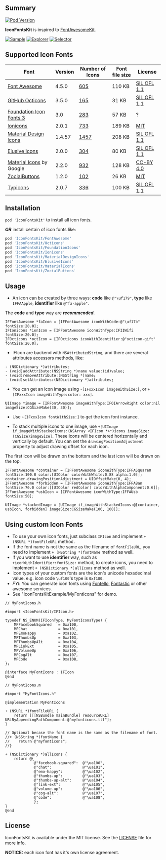 ## Summary

[![Pod Version](http://img.shields.io/cocoapods/v/IconFontsKit.svg)](http://cocoadocs.org/docsets/IconFontsKit)

**IconFontsKit** is inspired to [FontAwesomeKit](https://github.com/PrideChung/FontAwesomeKit).

[![Sample](https://raw.githubusercontent.com/ElfSundae/IconFontsKit/master/screenshots/sample.png?3)](https://raw.githubusercontent.com/ElfSundae/IconFontsKit/master/screenshots/sample.png)
[![Explorer](https://raw.githubusercontent.com/ElfSundae/IconFontsKit/master/screenshots/explorer.png?3)](https://raw.githubusercontent.com/ElfSundae/IconFontsKit/master/screenshots/explorer.png)
[![Selector](https://raw.githubusercontent.com/ElfSundae/IconFontsKit/master/screenshots/selector.png?3)](https://raw.githubusercontent.com/ElfSundae/IconFontsKit/master/screenshots/selector.png)

## Supported Icon Fonts

| Font | Version | Number of Icons | Font file size | License |
|---|---|---|---|---|
| [Font Awesome](http://fontawesome.io)| 4.5.0 | [605](http://fontawesome.io/icons) | 110 KB | [SIL OFL 1.1](http://fontawesome.io/license) |
| [GitHub Octicons](https://octicons.github.com)| 3.5.0 | [165](https://octicons.github.com) | 31 KB | [SIL OFL 1.1](https://github.com/github/octicons/blob/master/LICENSE.txt) |
| [Foundation Icon Fonts 3](http://zurb.com/playground/foundation-icon-fonts-3)| 3.0 | [283](http://zurb.com/playground/foundation-icon-fonts-3#allicons) | 57 KB | ? |
| [Ionicons](http://ionicons.com)| 2.0.1 | [733](http://ionicons.com) | 189 KB | [MIT](https://github.com/driftyco/ionicons/blob/master/LICENSE) |
| [Material Design Icons](https://materialdesignicons.com) | 1.4.57 | [1457](https://materialdesignicons.com) | 208 KB | [SIL OFL 1.1](https://github.com/Templarian/MaterialDesign/blob/master/license.txt) |
| [Elusive Icons](http://elusiveicons.com) | 2.0.0 | [304](http://elusiveicons.com/icons) | 80 KB | [SIL OFL 1.1](http://elusiveicons.com/license) |
| [Material Icons](https://google.github.io/material-design-icons/) by Google | 2.2.0 | [932](https://design.google.com/icons/) | 128 KB | [CC-BY 4.0](https://github.com/google/material-design-icons/blob/master/LICENSE) |
| [ZocialButtons](http://zocial.smcllns.com) | 1.2.0 | [102](http://zocial.smcllns.com/sample.html) | 26 KB | [MIT](https://github.com/smcllns/css-social-buttons#license) |
| [Typicons](http://www.typicons.com) | 2.0.7 | [336](http://www.typicons.com) | 100 KB | [SIL OFL 1.1](https://github.com/stephenhutchings/typicons.font/blob/master/src/font/LICENCE.md) |

## Installation

`pod 'IconFontsKit'` to install all icon fonts.

***OR*** install certain of icon fonts like:

```ruby
pod 'IconFontsKit/FontAwesome'
pod 'IconFontsKit/Octicons'
pod 'IconFontsKit/FoundationIcons'
pod 'IconFontsKit/Ionicons'
pod 'IconFontsKit/MaterialDesignIcons'
pod 'IconFontsKit/ElusiveIcons'
pod 'IconFontsKit/MaterialIcons'
pod 'IconFontsKit/ZocialButtons'
```
## Usage

+ An icon can be created by three ways: **code** like `@"\uf179"`, **type** like `IFFAApple`, **identifier** like `@"fa-apple"`.

 The **code** and **type** way are ***recommended***.

 ```objc
 IFFontAwesome *faIcon = [IFFontAwesome iconWithCode:@"\uf17b" fontSize:20.0];
 IFIonicons *ionIcon = [IFFontAwesome iconWithType:IFIIWifi fontSize:20.0];
 IFOcticons *octIcon = [IFOcticons iconWithIdentifier:@"octicon-gift" fontSize:20.0];
 ```

+ IFIcon are backend with `NSAttributedString`, and there are several attributes accessors methods, like:

 ```objc
 - (NSDictionary *)attributes;
 - (void)addAttribute:(NSString *)name value:(id)value;
 - (void)removeAttribute:(NSString *)name;
 - (void)setAttributes:(NSDictionary *)attributes;
 ```

+ You can get an icon image using `-[IFxxxIcon imageWithSize:]`, or `+[IFxxxIcon imageWithType:color: xxx]`.

 ```objc
 UIImage *image = [IFFontAwesome imageWithType:IFOIArrowRight color:nil imageSize:CGSizeMake(30, 30)];
 ```

+ Use `+[IFxxxIcon fontWithSize:]` to get the icon font instance.

+ To stack multiple icons to one image, use `+[UIImage if_imageWithStackedIcons:(NSArray <IFIcon *>*)icons imageSize:(CGSize)imageSize]`.
These icons will be centered horizontally and vertically by default.
You can set the `drawingPositionAdjustment` property to adjust drawing offset for each icon.

 The first icon will be drawn on the bottom and the last icon will be drawn on the top.

 ```objc
 IFFontAwesome *container = [IFFontAwesome iconWithType:IFFASquareO fontSize:100.0 color:[UIColor colorWithWhite:0.88 alpha:1.0]];
 container.drawingPositionAdjustment = UIOffsetMake(0, 4);
 IFFontAwesome *forbidden = [IFFontAwesome iconWithType:IFFABan fontSize:70.0 color:[[UIColor redColor] colorWithAlphaComponent:0.6]];
 IFFontAwesome *usbIcon = [IFFontAwesome iconWithType:IFFAUsb fontSize:50];

 UIImage *stackedImage = [UIImage if_imageWithStackedIcons:@[container, usbIcon, forbidden] imageSize:CGSizeMake(100, 100)];
 ```

## Using custom Icon Fonts

+ To use your own icon fonts, just subclass `IFIcon` and implement `+ (NSURL *)fontFileURL` method.
+ If the font name is not the same as the filename of `fontFileURL`, you need to implement `+ (NSString *)fontName` method as well.
+ If you want to use **identifier** way, such as `+iconWithIdentifier:fontSize:` method, to create icons, you need to implement `+ (NSDictionary *)allIcons` method as well.
+ Icon types of your custom fonts are the icon's unicode hexadecimal value. e.g. icon code `\uf100`'s type is `0xf100`.
+ _FYI_: You can generate icon fonts using [Fontello](http://fontello.com), [Fontastic](http://fontastic.me) or other awesome services.
+ See "IconFontsKitExample/MyFontIcons" for demo.

 ```objc
 // MyFontIcons.h

 #import <IconFontsKit/IFIcon.h>

 typedef NS_ENUM(IFIconType, MyFontIconsType) {
     MFFacebookSquared   = 0xa100,
     MFChat              = 0xa101,
     MFEmoHappy          = 0xa102,
     MFThumbsUp          = 0xa103,
     MFThumbsUpAlt       = 0xa104,
     MFLinkExt           = 0xa105,
     MFVolumeUp          = 0xa106,
     MFCogAlt            = 0xa107,
     MFCode              = 0xa108,
 };

 @interface MyFontIcons : IFIcon
 @end
 ```

 ```objc
 // MyFontIcons.m

 #import "MyFontIcons.h"

 @implementation MyFontIcons

 + (NSURL *)fontFileURL {
     return [[[NSBundle mainBundle] resourceURL] URLByAppendingPathComponent:@"myfonticons.ttf"];
 }

 // Optional becase the font name is the same as the filename of font.
 //+ (NSString *)fontName {
 //    return @"myfonticons";
 //}

 + (NSDictionary *)allIcons {
     return @{
              @"facebook-squared":  @"\ua100",
              @"chat":              @"\ua101",
              @"emo-happy":         @"\ua102",
              @"thumbs-up":         @"\ua103",
              @"thumbs-up-alt":     @"\ua104",
              @"link-ext":          @"\ua105",
              @"volume-up":         @"\ua106",
              @"cog-alt":           @"\ua107",
              @"code":              @"\ua108",
              };
 }
 @end
 ```

## License

IconFontsKit is available under the MIT license. See the [LICENSE](LICENSE) file for more info.

**NOTICE:** each icon font has it's own license agreement.
